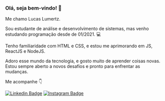 ### Olá, seja bem-vindo! 👋

Me chamo Lucas Lumertz.

Sou estudante de análise e desenvolvimento de sistemas, mas venho estudando programação desde de 01/2021. 💻

Tenho familiaridade com HTML e CSS, e estou me aprimorando em JS, ReactJS e NodeJS.

Adoro esse mundo da tecnologia, e gosto muito de aprender coisas novas. Estou sempre aberto a novos desafios e pronto para enfrentar as mudanças.

Me acompanhe 👇

[![Linkedin Badge](https://img.shields.io/badge/-LinkedIn-blue?style=flat-square&logo=Linkedin&logoColor=white&link=https://www.linkedin.com/in/lucas-lumertz/)](https://www.linkedin.com/in/lucas-lumertz//) [![Instagram Badge](https://img.shields.io/badge/-Instagram-purple?style=flat-square&logo=Instagram&logoColor=white&link=https://www.instagram.com/lucas_lumertz/)](https://www.instagram.com/lucas_lumertz/)
